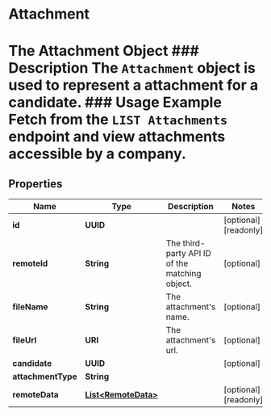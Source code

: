 

# Attachment

# The Attachment Object ### Description The `Attachment` object is used to represent a attachment for a candidate.  ### Usage Example Fetch from the `LIST Attachments` endpoint and view attachments accessible by a company.

## Properties

Name | Type | Description | Notes
------------ | ------------- | ------------- | -------------
**id** | **UUID** |  |  [optional] [readonly]
**remoteId** | **String** | The third-party API ID of the matching object. |  [optional]
**fileName** | **String** | The attachment&#39;s name. |  [optional]
**fileUrl** | **URI** | The attachment&#39;s url. |  [optional]
**candidate** | **UUID** |  |  [optional]
**attachmentType** | **String** |  | 
**remoteData** | [**List&lt;RemoteData&gt;**](RemoteData.md) |  |  [optional] [readonly]



